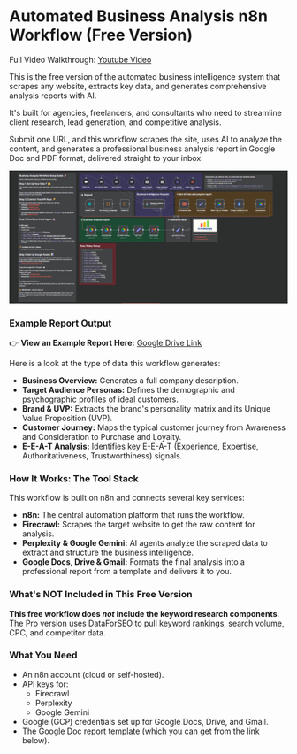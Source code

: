 # Automated Business Analysis n8n Workflow (Free Version)

Full Video Walkthrough: [Youtube Video](https://www.youtube.com/watch?v=jbSetpWXsx4&)

This is the free version of the automated business intelligence system that scrapes any website, extracts key data, and generates comprehensive analysis reports with AI.

It's built for agencies, freelancers, and consultants who need to streamline client research, lead generation, and competitive analysis.

Submit one URL, and this workflow scrapes the site, uses AI to analyze the content, and generates a professional business analysis report in Google Doc and PDF format, delivered straight to your inbox.

![Business Analysis Workflow](Business%20Analysis%20Workflow%20Image.png)

### Example Report Output

👉 **View an Example Report Here:** [Google Drive Link](https://drive.google.com/file/d/15-iuzKnn9PE0leAb3P_ehWr49avHDQ6Y/)

Here is a look at the type of data this workflow generates:

* **Business Overview:** Generates a full company description.
* **Target Audience Personas:** Defines the demographic and psychographic profiles of ideal customers.
* **Brand & UVP:** Extracts the brand's personality matrix and its Unique Value Proposition (UVP).
* **Customer Journey:** Maps the typical customer journey from Awareness and Consideration to Purchase and Loyalty.
* **E-E-A-T Analysis:** Identifies key E-E-A-T (Experience, Expertise, Authoritativeness, Trustworthiness) signals.

### How It Works: The Tool Stack

This workflow is built on n8n and connects several key services:

* **n8n:** The central automation platform that runs the workflow.
* **Firecrawl:** Scrapes the target website to get the raw content for analysis.
* **Perplexity & Google Gemini:** AI agents analyze the scraped data to extract and structure the business intelligence.
* **Google Docs, Drive & Gmail:** Formats the final analysis into a professional report from a template and delivers it to you.

### What's NOT Included in This Free Version

**This free workflow does *not* include the keyword research components**. The Pro version uses DataForSEO to pull keyword rankings, search volume, CPC, and competitor data.

### What You Need

* An n8n account (cloud or self-hosted).
* API keys for:
    * Firecrawl
    * Perplexity
    * Google Gemini
* Google (GCP) credentials set up for Google Docs, Drive, and Gmail.
* The Google Doc report template (which you can get from the link below).
